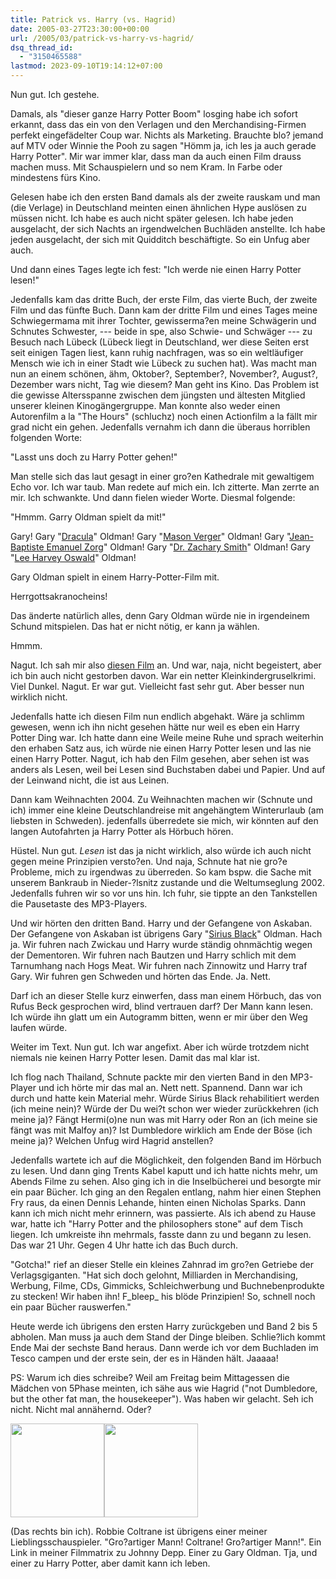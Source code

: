 ```yaml
---
title: Patrick vs. Harry (vs. Hagrid)
date: 2005-03-27T23:30:00+00:00
url: /2005/03/patrick-vs-harry-vs-hagrid/
dsq_thread_id:
  - "3150465588"
lastmod: 2023-09-10T19:14:12+07:00
---
```

Nun gut. Ich gestehe.

Damals, als "dieser ganze Harry Potter Boom" losging habe ich sofort erkannt, dass das ein von den Verlagen und den Merchandising-Firmen perfekt eingefädelter Coup war. Nichts als Marketing. Brauchte blo? jemand auf MTV oder Winnie the Pooh zu sagen "Hömm ja, ich les ja auch gerade Harry Potter". Mir war immer klar, dass man da auch einen Film drauss machen muss. Mit Schauspielern und so nem Kram. In Farbe oder mindestens fürs Kino.

Gelesen habe ich den ersten Band damals als der zweite rauskam und man (die Verlage) in Deutschland meinten einen ähnlichen Hype auslösen zu müssen nicht. Ich habe es auch nicht später gelesen. Ich habe jeden ausgelacht, der sich Nachts an irgendwelchen Buchläden anstellte. Ich habe jeden ausgelacht, der sich mit Quidditch beschäftigte. So ein Unfug aber auch.

Und dann eines Tages legte ich fest: "Ich werde nie einen Harry Potter lesen!"

Jedenfalls kam das dritte Buch, der erste Film, das vierte Buch, der zweite Film und das fünfte Buch. Dann kam der dritte Film und eines Tages meine Schwiegermama mit ihrer Tochter, gewisserma?en meine Schwägerin und Schnutes Schwester, --- beide in spe, also Schwie- und Schwäger --- zu Besuch nach Lübeck (Lübeck liegt in Deutschland, wer diese Seiten erst seit einigen Tagen liest, kann ruhig nachfragen, was so ein weltläufiger Mensch wie ich in einer Stadt wie Lübeck zu suchen hat). Was macht man nun an einem schönen, ähm, Oktober?, September?, November?, August?, Dezember wars nicht, Tag wie diesem? Man geht ins Kino. Das Problem ist die gewisse Altersspanne zwischen dem jüngsten und ältesten Mitglied unserer kleinen Kinogängergruppe. Man konnte also weder einen Autorenfilm a la "The Hours" (schluchz) noch einen Actionfilm a la fällt mir grad nicht ein gehen. Jedenfalls vernahm ich dann die überaus horriblen folgenden Worte:

"Lasst uns doch zu Harry Potter gehen!"

Man stelle sich das laut gesagt in einer gro?en Kathedrale mit gewaltigem Echo vor. Ich war taub. Man redete auf mich ein. Ich zitterte. Man zerrte an mir. Ich schwankte. Und dann fielen wieder Worte. Diesmal folgende:

"Hmmm. Garry Oldman spielt da mit!"

Gary! Gary "[Dracula][1]" Oldman! Gary "[Mason Verger][2]" Oldman! Gary "[Jean-Baptiste Emanuel Zorg][3]" Oldman! Gary "[Dr. Zachary Smith][4]" Oldman! Gary "[Lee Harvey Oswald][5]" Oldman!

Gary Oldman spielt in einem Harry-Potter-Film mit.

Herrgottsakranocheins!

Das änderte natürlich alles, denn Gary Oldman würde nie in irgendeinem Schund mitspielen. Das hat er nicht nötig, er kann ja wählen.

Hmmm.

Nagut. Ich sah mir also [diesen Film][6] an. Und war, naja, nicht begeistert, aber ich bin auch nicht gestorben davon. War ein netter Kleinkindergruselkrimi. Viel Dunkel. Nagut. Er war gut. Vielleicht fast sehr gut. Aber besser nun wirklich nicht.

Jedenfalls hatte ich diesen Film nun endlich abgehakt. Wäre ja schlimm gewesen, wenn ich ihn nicht gesehen hätte nur weil es eben ein Harry Potter Ding war. Ich hatte dann eine Weile meine Ruhe und sprach weiterhin den erhaben Satz aus, ich würde nie einen Harry Potter lesen und las nie einen Harry Potter. Nagut, ich hab den Film gesehen, aber sehen ist was anders als Lesen, weil bei Lesen sind Buchstaben dabei und Papier. Und auf der Leinwand nicht, die ist aus Leinen.

Dann kam Weihnachten 2004. Zu Weihnachten machen wir (Schnute und ich) immer eine kleine Deutschlandreise mit angehängtem Winterurlaub (am liebsten in Schweden). jedenfalls überredete sie mich, wir könnten auf den langen Autofahrten ja Harry Potter als Hörbuch hören.

Hüstel. Nun gut. _Lesen_ ist das ja nicht wirklich, also würde ich auch nicht gegen meine Prinzipien versto?en. Und naja, Schnute hat nie gro?e Probleme, mich zu irgendwas zu überreden. So kam bspw. die Sache mit unserem Bankraub in Nieder-?lsnitz zustande und die Weltumseglung 2002. Jedenfalls fuhren wir so vor uns hin. Ich fuhr, sie tippte an den Tankstellen die Pausetaste des MP3-Players.

Und wir hörten den dritten Band. Harry und der Gefangene von Askaban. Der Gefangene von Askaban ist übrigens Gary "[Sirius Black][6]" Oldman. Hach ja. Wir fuhren nach Zwickau und Harry wurde ständig ohnmächtig wegen der Dementoren. Wir fuhren nach Bautzen und Harry schlich mit dem Tarnumhang nach Hogs Meat. Wir fuhren nach Zinnowitz und Harry traf Gary. Wir fuhren gen Schweden und hörten das Ende. Ja. Nett.

Darf ich an dieser Stelle kurz einwerfen, dass man einem Hörbuch, das von Rufus Beck gesprochen wird, blind vertrauen darf? Der Mann kann lesen. Ich würde ihn glatt um ein Autogramm bitten, wenn er mir über den Weg laufen würde.

Weiter im Text. Nun gut. Ich war angefixt. Aber ich würde trotzdem nicht niemals nie keinen Harry Potter lesen. Damit das mal klar ist.

Ich flog nach Thailand, Schnute packte mir den vierten Band in den MP3-Player und ich hörte mir das mal an. Nett nett. Spannend. Dann war ich durch und hatte kein Material mehr. Würde Sirius Black rehabilitiert werden (ich meine nein)? Würde der Du wei?t schon wer wieder zurückkehren (ich meine ja)? Fängt Hermi(o)ne nun was mit Harry oder Ron an (ich meine sie fängt was mit Malfoy an)? Ist Dumbledore wirklich am Ende der Böse (ich meine ja)? Welchen Unfug wird Hagrid anstellen?

Jedenfalls wartete ich auf die Möglichkeit, den folgenden Band im Hörbuch zu lesen. Und dann ging Trents Kabel kaputt und ich hatte nichts mehr, um Abends Filme zu sehen. Also ging ich in die Inselbücherei und besorgte mir ein paar Bücher. Ich ging an den Regalen entlang, nahm hier einen Stephen Fry raus, da einen Dennis Lehande, hinten einen Nicholas Sparks. Dann kann ich mich nicht mehr erinnern, was passierte. Als ich abend zu Hause war, hatte ich "Harry Potter and the philosophers stone" auf dem Tisch liegen. Ich umkreiste ihn mehrmals, fasste dann zu und begann zu lesen. Das war 21 Uhr. Gegen 4 Uhr hatte ich das Buch durch.

"Gotcha!" rief an dieser Stelle ein kleines Zahnrad im gro?en Getriebe der Verlagsgiganten. "Hat sich doch gelohnt, Milliarden in Merchandising, Werbung, Filme, CDs, Gimmicks, Schleichwerbung und Buchnebenprodukte zu stecken! Wir haben ihn! F\_bleep\_ his blöde Prinzipien! So, schnell noch ein paar Bücher rauswerfen."

Heute werde ich übrigens den ersten Harry zurückgeben und Band 2 bis 5 abholen. Man muss ja auch dem Stand der Dinge bleiben. Schlie?lich kommt Ende Mai der sechste Band heraus. Dann werde ich vor dem Buchladen im Tesco campen und der erste sein, der es in Händen hält. Jaaaaa!

PS: Warum ich dies schreibe? Weil am Freitag beim Mittagessen die Mädchen von 5Phase meinten, ich sähe aus wie Hagrid ("not Dumbledore, but the other fat man, the housekeeper"). Was haben wir gelacht. Seh ich nicht. Nicht mal annähernd. Oder?

<img src="/images/82.jpg" style="width:150px;float:left;" />

<img src="/images/78.jpg" style="width:150px" />

(Das rechts bin ich). Robbie Coltrane ist übrigens einer meiner Lieblingsschauspieler. "Gro?artiger Mann! Coltrane! Gro?artiger Mann!". Ein Link in meiner Filmmatrix zu Johnny Depp. Einer zu Gary Oldman. Tja, und einer zu Harry Potter, aber damit kann ich leben.

 [1]: http://imdb.com/title/tt0103874/
 [2]: http://imdb.com/title/tt0212985/
 [3]: http://imdb.com/title/tt0377917/
 [4]: http://imdb.com/title/tt0120738/
 [5]: http://imdb.com/title/tt0102138/
 [6]: http://imdb.com/title/tt0304141/
